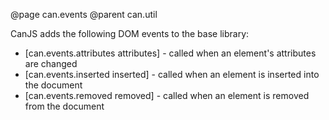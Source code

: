 @page can.events
@parent can.util

CanJS adds the following DOM events to the base library:

 - [can.events.attributes attributes] - called when an element's attributes are changed
 - [can.events.inserted inserted] - called when an element is inserted into the document
 - [can.events.removed removed] - called when an element is removed from the document

 

